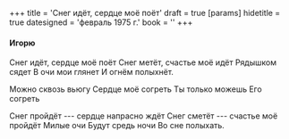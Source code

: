 +++
title = 'Снег идёт, сердце моё поёт'
draft = true
[params]
  hidetitle = true
  datesigned = 'февраль 1975 г.'
  book = ''
+++
<!-- [Стихотворение зачеркнуто] -->

#### Игорю

Снег идёт, сердце моё поёт
Снег метёт, счастье моё идёт
Рядышком сядет
В очи мои глянет
И огнём полыхнёт.

Можно сквозь вьюгу
Сердце моё согреть
Ты только можешь
Его согреть

Снег пройдёт --- сердце напрасно ждёт
Снег сметёт --- счастье моё пройдёт
Милые очи
Будут средь ночи
Во сне полыхать.

<!-- февраль 1975 -->
